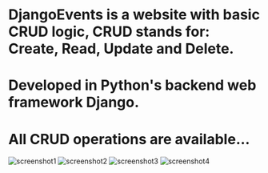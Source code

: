 # DjangoEvents is a website with basic CRUD logic, CRUD stands for: Create, Read, Update and Delete.
# Developed in Python's backend web framework Django.
# All CRUD operations are available...

![screenshot1](https://github.com/dusanrsc/Django_Events/assets/149257819/68e9288a-365c-436a-8821-f60debee535c)
![screenshot2](https://github.com/dusanrsc/Django_Events/assets/149257819/60cd16c6-88fd-450a-8452-949ddcfd3136)
![screenshot3](https://github.com/dusanrsc/Django_Events/assets/149257819/b5acc79b-29ea-42a0-a35c-f3b0c644ac52)
![screenshot4](https://github.com/dusanrsc/Django_Events/assets/149257819/defe5c39-302e-4bc6-ade6-8d17d139da77)
